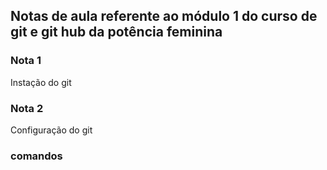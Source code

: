 ## Notas de aula referente ao módulo 1 do curso de git e git hub da potência feminina


### Nota 1
Instação do git

### Nota 2
Configuração do git

### comandos